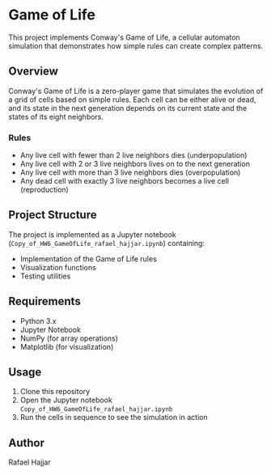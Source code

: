 # Game of Life

This project implements Conway's Game of Life, a cellular automaton simulation that demonstrates how simple rules can create complex patterns.

## Overview

Conway's Game of Life is a zero-player game that simulates the evolution of a grid of cells based on simple rules. Each cell can be either alive or dead, and its state in the next generation depends on its current state and the states of its eight neighbors.

### Rules
- Any live cell with fewer than 2 live neighbors dies (underpopulation)
- Any live cell with 2 or 3 live neighbors lives on to the next generation
- Any live cell with more than 3 live neighbors dies (overpopulation)
- Any dead cell with exactly 3 live neighbors becomes a live cell (reproduction)

## Project Structure

The project is implemented as a Jupyter notebook (`Copy_of_HW6_GameOfLife_rafael_hajjar.ipynb`) containing:
- Implementation of the Game of Life rules
- Visualization functions
- Testing utilities

## Requirements

- Python 3.x
- Jupyter Notebook
- NumPy (for array operations)
- Matplotlib (for visualization)

## Usage

1. Clone this repository
2. Open the Jupyter notebook `Copy_of_HW6_GameOfLife_rafael_hajjar.ipynb`
3. Run the cells in sequence to see the simulation in action

## Author

Rafael Hajjar

